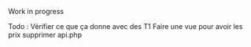 Work in progress

Todo :
	Vérifier ce que ça donne avec des T1
	Faire une vue pour avoir les prix
	supprimer api.php